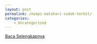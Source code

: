 ```yaml
---
layout: post
permalink: /mimpi-matahari-sudah-terbit/
categories:
    - Uncategorized
---
```


[Baca Selengkapnya](/03)